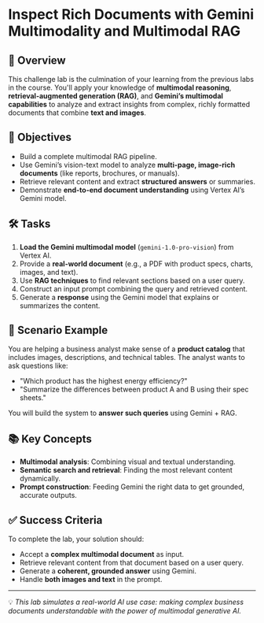# Inspect Rich Documents with Gemini Multimodality and Multimodal RAG 

## 📖 Overview

This challenge lab is the culmination of your learning from the previous labs in the course. You'll apply your knowledge of **multimodal reasoning**, **retrieval-augmented generation (RAG)**, and **Gemini’s multimodal capabilities** to analyze and extract insights from complex, richly formatted documents that combine **text and images**.

## 🎯 Objectives

- Build a complete multimodal RAG pipeline.
- Use Gemini’s vision-text model to analyze **multi-page, image-rich documents** (like reports, brochures, or manuals).
- Retrieve relevant content and extract **structured answers** or summaries.
- Demonstrate **end-to-end document understanding** using Vertex AI’s Gemini model.

## 🛠️ Tasks

1. **Load the Gemini multimodal model** (`gemini-1.0-pro-vision`) from Vertex AI.
2. Provide a **real-world document** (e.g., a PDF with product specs, charts, images, and text).
3. Use **RAG techniques** to find relevant sections based on a user query.
4. Construct an input prompt combining the query and retrieved content.
5. Generate a **response** using the Gemini model that explains or summarizes the content.

## 🧠 Scenario Example

You are helping a business analyst make sense of a **product catalog** that includes images, descriptions, and technical tables. The analyst wants to ask questions like:

- "Which product has the highest energy efficiency?"
- "Summarize the differences between product A and B using their spec sheets."

You will build the system to **answer such queries** using Gemini + RAG.

## 📚 Key Concepts

- **Multimodal analysis**: Combining visual and textual understanding.
- **Semantic search and retrieval**: Finding the most relevant content dynamically.
- **Prompt construction**: Feeding Gemini the right data to get grounded, accurate outputs.

## ✅ Success Criteria

To complete the lab, your solution should:

- Accept a **complex multimodal document** as input.
- Retrieve relevant content from that document based on a user query.
- Generate a **coherent, grounded answer** using Gemini.
- Handle **both images and text** in the prompt.

---

💡 _This lab simulates a real-world AI use case: making complex business documents understandable with the power of multimodal generative AI._
